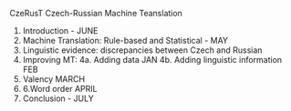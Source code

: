 CzeRusT
Czech-Russian Machine Teanslation
1. Introduction - JUNE
2. Machine Translation: Rule-based and Statistical - MAY
3. Linguistic evidence: discrepancies between Czech and Russian
4. Improving MT:
 4a. Adding data   JAN
 4b. Adding linguistic information FEB
5. Valency MARCH
6. 6.Word order  APRIL
7. Conclusion - JULY

